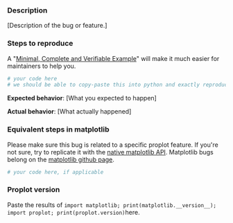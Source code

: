 <!-- Thanks for helping us make proplot a better package! If this is a bug report, please use the template provided below. If this is a feature request, you can delete the template text (just try to be descriptive with your request). -->

### Description

[Description of the bug or feature.]

### Steps to reproduce

A "[Minimal, Complete and Verifiable Example](http://matthewrocklin.com/blog/work/2018/02/28/minimal-bug-reports)" will make it much easier for maintainers to help you.

```python
# your code here
# we should be able to copy-paste this into python and exactly reproduce your bug
```

**Expected behavior**: [What you expected to happen]

**Actual behavior**: [What actually happened]

### Equivalent steps in matplotlib

Please make sure this bug is related to a specific proplot feature. If you're not sure, try to replicate it with the [native matplotlib API](https://matplotlib.org/3.1.1/api/index.html). Matplotlib bugs belong on the [matplotlib github page](https://github.com/matplotlib/matplotlib).

```python
# your code here, if applicable
```

### Proplot version

Paste the results of `import matplotlib; print(matplotlib.__version__); import proplot; print(proplot.version)`here.
